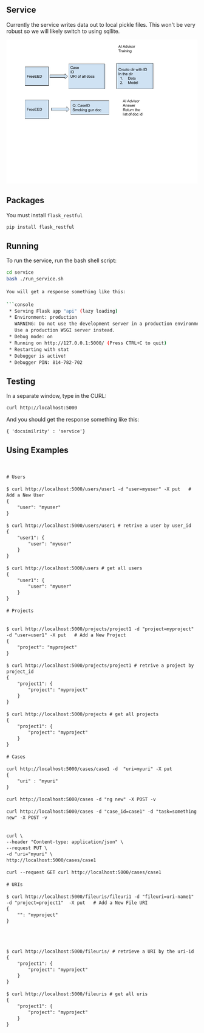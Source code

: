 ## Service


Currently the service writes data out to local pickle files.  This won't be very robust so we will likely switch to using sqllite.


![](../images/poc-ai.png)



## Packages

You must install `flask_restful` 

```bash
pip install flask_restful
```


## Running

To run the service, run the bash shell script:

```bash
cd service
bash ./run_service.sh

You will get a response something like this:

```console
 * Serving Flask app "api" (lazy loading)
 * Environment: production
   WARNING: Do not use the development server in a production environment.
   Use a production WSGI server instead.
 * Debug mode: on
 * Running on http://127.0.0.1:5000/ (Press CTRL+C to quit)
 * Restarting with stat
 * Debugger is active!
 * Debugger PIN: 814-782-702
```

## Testing 

In a separate window, type in the CURL:

```bash
curl http://localhost:5000
```

And you should get the response something like this:

```console
{ 'docsimilrity' : 'service'}
```


## Using Examples

```console


# Users

$ curl http://localhost:5000/users/user1 -d "user=myuser" -X put   # Add a New User
{
    "user": "myuser"
}

$ curl http://localhost:5000/users/user1 # retrive a user by user_id
{
    "user1": {
        "user": "myuser"
    }
}

$ curl http://localhost:5000/users # get all users 
{
    "user1": {
        "user": "myuser"
    }
}

# Projects


$ curl http://localhost:5000/projects/project1 -d "project=myproject" -d "user=user1" -X put   # Add a New Project
{
    "project": "myproject"
}

$ curl http://localhost:5000/projects/project1 # retrive a project by project_id 
{
    "project1": {
        "project": "myproject"
    }
}

$ curl http://localhost:5000/projects # get all projects
{
    "project1": {
        "project": "myproject"
    }
}

# Cases

curl http://localhost:5000/cases/case1 -d  "uri=myuri" -X put  
{
    "uri" : "myuri"
}

curl http://localhost:5000/cases -d "ng new" -X POST -v

curl http://localhost:5000/cases -d "case_id=case1" -d "task=something new" -X POST -v


curl \
--header "Content-type: application/json" \
--request PUT \
-d "uri="myuri" \
http://localhost:5000/cases/case1 

curl --request GET curl http://localhost:5000/cases/case1 

# URIs

$ curl http://localhost:5000/fileuris/fileuri1 -d "fileuri=uri-name1" -d "project=project1"  -X put   # Add a New File URI
{
    "": "myproject"
}




$ curl http://localhost:5000/fileuris/ # retrieve a URI by the uri-id
{
    "project1": {
        "project": "myproject"
    }
}

$ curl http://localhost:5000/fileuris # get all uris
{
    "project1": {
        "project": "myproject"
    }
}



```


